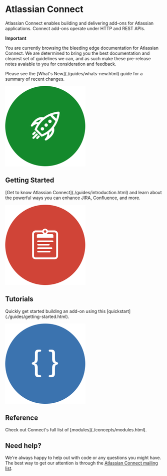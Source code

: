 # Atlassian Connect

Atlassian Connect enables building and delivering add-ons for Atlassian applications. Connect add-ons operate under
HTTP and REST APIs.

<div class="aui-message warning">
    <p class="title">
        <span class="aui-icon icon-warning"></span>
        <strong>Important</strong>
    </p>
    You are currently browsing the bleeding edge documentation for Atlassian Connect. We are determined to bring you the
    best documentation and clearest set of guidelines we can, and as such make these pre-release notes avaiable to you
    for consideration and feedback.
    <p>
    Please see the [What's New](./guides/whats-new.html) guide for a summary of recent changes.
</div>

<div class="aui-group ac-intro-circles">
    <div class="aui-item">
        <img src="./assets/images/rocket.png" alt="Getting Started">
        <h2>Getting Started</h2>
        <p>
            [Get to know Atlassian Connect](./guides/introduction.html) and learn about the powerful ways you
            can enhance JIRA, Confluence, and more.
        </p>
    </div>
    <div class="aui-item">
        <img src="./assets/images/clipboard.png" alt="Getting Started">
        <h2>Tutorials</h2>
        <p>
            Quickly get started building an add-on using this [quickstart](./guides/getting-started.html).
        </p>
    </div>
    <div class="aui-item">
        <img src="./assets/images/braces.png" alt="Getting Started">
        <h2>Reference</h2>
        <p>
            Check out Connect's full list of [modules](./concepts/modules.html).
        </p>
    </div>
</div>

## Need help?

We're always happy to help out with code or any questions you might have. The best way to get our attention is through
the [Atlassian Connect mailing list](https://groups.google.com/forum/#!forum/atlassian-connect-dev).
